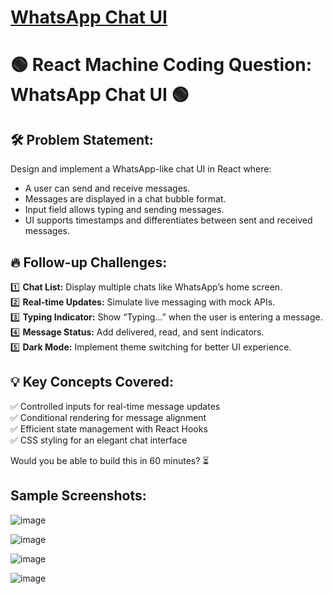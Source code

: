 # [WhatsApp Chat UI](#whatsapp-chat-ui)

# 🟢 React Machine Coding Question: WhatsApp Chat UI 🟢

## 🛠 Problem Statement:
Design and implement a WhatsApp-like chat UI in React where:
* A user can send and receive messages.
* Messages are displayed in a chat bubble format.
* Input field allows typing and sending messages.
* UI supports timestamps and differentiates between sent and received messages.

## 🔥 Follow-up Challenges:
1️⃣ **Chat List:** Display multiple chats like WhatsApp’s home screen. <br>
2️⃣ **Real-time Updates:** Simulate live messaging with mock APIs. <br>
3️⃣ **Typing Indicator:** Show “Typing…” when the user is entering a message. <br>
4️⃣ **Message Status:** Add delivered, read, and sent indicators. <br>
5️⃣ **Dark Mode:** Implement theme switching for better UI experience. <br>

## 💡 Key Concepts Covered:
✅ Controlled inputs for real-time message updates <br>
✅ Conditional rendering for message alignment <br> 
✅ Efficient state management with React Hooks <br>
✅ CSS styling for an elegant chat interface <br>

Would you be able to build this in 60 minutes? ⏳

## Sample Screenshots:


![image](https://github.com/user-attachments/assets/19496050-e6dc-4eaa-b09a-014c19365cce)


![image](https://github.com/user-attachments/assets/f2787184-f153-47d3-b728-2c0a11059847)


![image](https://github.com/user-attachments/assets/2983f6d3-6232-46c4-b2c7-c17e8e5b5bd1)


![image](https://github.com/user-attachments/assets/675c8d24-192e-4527-8225-1569fb8ba126)



